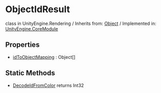 # ObjectIdResult
class in UnityEngine.Rendering
 / Inherits from: <a href="https://docs.unity3d.com/6000.0/Documentation/ScriptReference/Object.html" target="_blank">Object</a> / Implemented in: <a href="https://docs.unity3d.com/6000.0/Documentation/ScriptReference/UnityEngine.CoreModule.html" target="_blank">UnityEngine.CoreModule</a>
## Properties
- <a href="https://docs.unity3d.com/6000.0/Documentation/ScriptReference/ObjectIdResult-idToObjectMapping.html" target="_blank">idToObjectMapping</a> : Object[]
## Static Methods
- <a href="https://docs.unity3d.com/6000.0/Documentation/ScriptReference/ObjectIdResult.DecodeIdFromColor.html" target="_blank">DecodeIdFromColor</a> returns Int32
